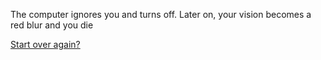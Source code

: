 The computer ignores you and turns off. Later on, your vision becomes a red blur and you die

[Start over again?](../../home.md)

